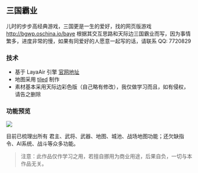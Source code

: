 ## 三国霸业
儿时的步步高经典游戏，三国更是一生的爱好，找的网页版游戏 http://bgwp.oschina.io/baye 根据其交互思路和天际边三国霸业而写，因为事情繁多，进度非常的慢，如果有同爱好的人愿意一起写的话，请联系 QQ: 7720829

### 技术
* 基于 LayaAir 引擎 [官网地址](https://www.layabox.com/)
* 地图采用 [tiled](http://www.mapeditor.org/) 制作
* 素材基本采用天际边彩色版（自己略有修改），我仅做学习而且，如有侵权，请告之删除

### 功能预览
![](preview.gif)

目前已梳理出所有 君主、武将、武器、地图、城池、战场地图功能；还欠缺指令、AI系统、战斗等众多功能。

> 注意：此作品仅作学习之用，若擅自挪用为商业用途，后果自负，一切与本作品无关。
